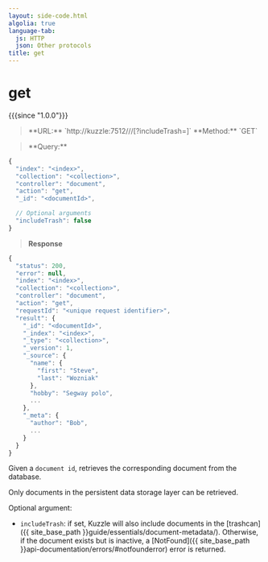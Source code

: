 ```yaml
---
layout: side-code.html
algolia: true
language-tab:
  js: HTTP
  json: Other protocols
title: get
---
```


# get

{{{since "1.0.0"}}}

<blockquote class="js">
<p>
**URL:** `http://kuzzle:7512/<index>/<collection>/<documentId>[?includeTrash=<boolean>]`  
**Method:** `GET`
</p>
</blockquote>

<blockquote class="json">
<p>
**Query:**
</p>
</blockquote>


```js
{
  "index": "<index>",
  "collection": "<collection>",
  "controller": "document",
  "action": "get",
  "_id": "<documentId>",

  // Optional arguments
  "includeTrash": false
}
```

>**Response**

```js
{
  "status": 200,
  "error": null,
  "index": "<index>",
  "collection": "<collection>",
  "controller": "document",
  "action": "get",
  "requestId": "<unique request identifier>",
  "result": {
    "_id": "<documentId>",
    "_index": "<index>",
    "_type": "<collection>",
    "_version": 1,
    "_source": {
      "name": {
        "first": "Steve",
        "last": "Wozniak"
      },
      "hobby": "Segway polo",
      ...
    },
    "_meta": {
      "author": "Bob",
      ...
    }
  }
}
```

Given a `document id`, retrieves the corresponding document from the database.

Only documents in the persistent data storage layer can be retrieved.

Optional argument:

* `includeTrash`: if set, Kuzzle will also include documents in the [trashcan]({{ site_base_path }}guide/essentials/document-metadata/). Otherwise, if the document exists but is inactive, a [NotFound]({{ site_base_path }}api-documentation/errors/#notfounderror) error is returned.
